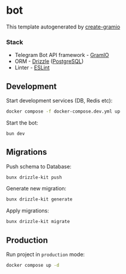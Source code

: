 # bot

This template autogenerated by [create-gramio](https://github.com/gramiojs/create-gramio)

### Stack
- Telegram Bot API framework - [GramIO](https://gramio.dev/)
- ORM - [Drizzle](https://orm.drizzle.team/) ([PostgreSQL](https://www.postgresql.org/))
- Linter - [ESLint](https://eslint.org/)

## Development

Start development services (DB, Redis etc):

```bash
docker compose -f docker-compose.dev.yml up
```

Start the bot:

```bash
bun dev
```

## Migrations

Push schema to Database:

```bash
bunx drizzle-kit push
```
Generate new migration:

```bash
bunx drizzle-kit generate
```
Apply migrations:

```bash
bunx drizzle-kit migrate
```

## Production

Run project in `production` mode:

```bash
docker compose up -d
```
